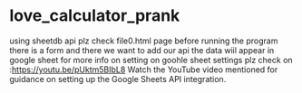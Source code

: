 # love_calculator_prank
using sheetdb api
plz check file0.html page before running the program
there is a form and there we want to add our api
the data wiil appear in google sheet
for more info on setting on goohle sheet settings plz check on :https://youtu.be/pUktm5BIbL8
Watch the YouTube video mentioned  for guidance on setting up the Google Sheets API integration.
